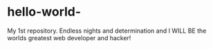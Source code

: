 # hello-world-
My 1st repository. Endless nights and determination and I WILL BE the worlds greatest web developer and hacker!
